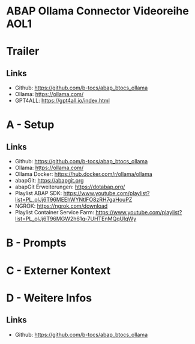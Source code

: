# ABAP Ollama Connector Videoreihe AOL1

# Trailer
## Links
- Github: https://github.com/b-tocs/abap_btocs_ollama
- Ollama: https://ollama.com/
- GPT4ALL: https://gpt4all.io/index.html

# A - Setup

## Links
- Github: https://github.com/b-tocs/abap_btocs_ollama
- Ollama: https://ollama.com/
- Ollama Docker: https://hub.docker.com/r/ollama/ollama
- abapGit: https://abapgit.org
- abapGit Erweiterungen: https://dotabap.org/
- Playlist ABAP SDK: https://www.youtube.com/playlist?list=PL_olJj6T96MEEhWYNtlFO8zRH7gaHouPZ
- NGROK: https://ngrok.com/download
- Playlist Container Service Farm: https://www.youtube.com/playlist?list=PL_olJj6T96MGW2h61g-7UHTEnMQqUlqWy


# B - Prompts

# C - Externer Kontext

# D - Weitere Infos

## Links
- Github: https://github.com/b-tocs/abap_btocs_ollama